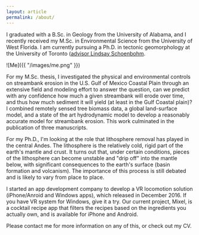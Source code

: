 ```yaml
---
layout: article
permalink: /about/
---
```


I graduated with a B.Sc. in Geology from the University of Alabama, and I recently received my M.Sc. in Environmental Science from the University of West Florida. I am currently pursuing a Ph.D. in tectonic geomorphology at the University of Toronto ([advisor Lindsay Schoenbohm](www.lindsay-schoenbohm.com).

![Me]({{ "/images/me.png" }})

For my M.Sc. thesis, I investigated the physical and environmental controls on streambank erosion in the U.S. Gulf of Mexico Coastal Plain through an extensive field and modeling effort to answer the question, can we predict with any confidence how much a given streambank will erode over time, and thus how much sediment it will yield (at least in the Gulf Coastal plain)? I combined remotely sensed tree biomass data, a global land-surface model, and a state of the art hydrodynamic model to develop a reasonably accurate model for streambank erosion. This work culminated in the publication of three manuscripts.

For my Ph.D., I'm looking at the role that lithosphere removal has played in the central Andes. The lithosphere is the relatively cold, rigid part of the earth's mantle and crust. It turns out that, under certain conditions, pieces of the lithosphere can become unstable and "drip off" into the mantle below, with significant consequences to the earth's surface (basin formation and volcanism). The importance of this process is still debated and is likely to vary from place to place.

I started an app development company to develop a VR locomotion solution (iPhone/Anroid and Windows apps), which released in December 2016. If you have VR system for Windows, give it a try. Our current project, Mixel, is a cocktail recipe app that filters the recipes based on the ingredients you actually own, and is available for iPhone and Android.

Please contact me for more information on any of this, or check out my CV.
